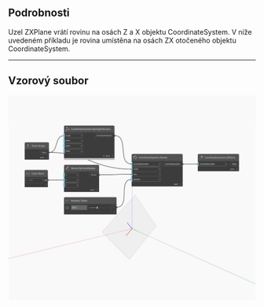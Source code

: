 ## Podrobnosti
Uzel ZXPlane vrátí rovinu na osách Z a X objektu CoordinateSystem. V níže uvedeném příkladu je rovina umístěna na osách ZX otočeného objektu CoordinateSystem.
___
## Vzorový soubor

![ZXPlane](./Autodesk.DesignScript.Geometry.CoordinateSystem.ZXPlane_img.jpg)

